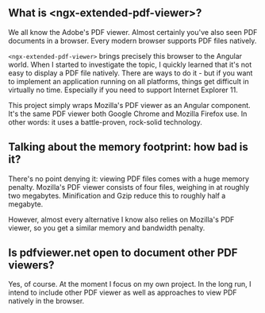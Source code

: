 ## What is &lt;ngx-extended-pdf-viewer&gt;?

We all know the Adobe's PDF viewer. Almost certainly you've also seen PDF documents in a browser. Every modern browser supports PDF files natively.

`<ngx-extended-pdf-viewer>` brings precisely this browser to the Angular world. When I started to investigate the topic, I quickly learned that it's not easy to display a PDF file natively. There are ways to do it - but if you want to implement an application running on all platforms, things get difficult in virtually no time. Especially if you need to support Internet Explorer 11.

This project simply wraps Mozilla's PDF viewer as an Angular component. It's the same PDF viewer both Google Chrome and Mozilla Firefox use. In other words: it uses a battle-proven, rock-solid technology.

## Talking about the memory footprint: how bad is it?

There's no point denying it: viewing PDF files comes with a huge memory penalty. Mozilla's PDF viewer consists of four files, weighing in at roughly two megabytes. Minification and Gzip reduce this to roughly half a megabyte.

However, almost every alternative I know also relies on Mozilla's PDF viewer, so you get a similar memory and bandwidth penalty.

## Is pdfviewer.net open to document other PDF viewers?

Yes, of course. At the moment I focus on my own project. In the long run, I intend to include other PDF viewer as well as approaches to view PDF natively in the browser.
